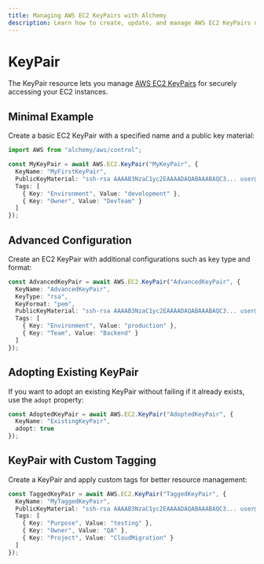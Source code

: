 ```yaml
---
title: Managing AWS EC2 KeyPairs with Alchemy
description: Learn how to create, update, and manage AWS EC2 KeyPairs using Alchemy Cloud Control.
---
```


# KeyPair

The KeyPair resource lets you manage [AWS EC2 KeyPairs](https://docs.aws.amazon.com/ec2/latest/userguide/) for securely accessing your EC2 instances.

## Minimal Example

Create a basic EC2 KeyPair with a specified name and a public key material:

```ts
import AWS from "alchemy/aws/control";

const MyKeyPair = await AWS.EC2.KeyPair("MyKeyPair", {
  KeyName: "MyFirstKeyPair",
  PublicKeyMaterial: "ssh-rsa AAAAB3NzaC1yc2EAAAADAQABAAABAQC3... user@hostname",
  Tags: [
    { Key: "Environment", Value: "development" },
    { Key: "Owner", Value: "DevTeam" }
  ]
});
```

## Advanced Configuration

Create an EC2 KeyPair with additional configurations such as key type and format:

```ts
const AdvancedKeyPair = await AWS.EC2.KeyPair("AdvancedKeyPair", {
  KeyName: "AdvancedKeyPair",
  KeyType: "rsa",
  KeyFormat: "pem",
  PublicKeyMaterial: "ssh-rsa AAAAB3NzaC1yc2EAAAADAQABAAABAQC3... user@hostname",
  Tags: [
    { Key: "Environment", Value: "production" },
    { Key: "Team", Value: "Backend" }
  ]
});
```

## Adopting Existing KeyPair

If you want to adopt an existing KeyPair without failing if it already exists, use the `adopt` property:

```ts
const AdoptedKeyPair = await AWS.EC2.KeyPair("AdoptedKeyPair", {
  KeyName: "ExistingKeyPair",
  adopt: true
});
```

## KeyPair with Custom Tagging

Create a KeyPair and apply custom tags for better resource management:

```ts
const TaggedKeyPair = await AWS.EC2.KeyPair("TaggedKeyPair", {
  KeyName: "MyTaggedKeyPair",
  PublicKeyMaterial: "ssh-rsa AAAAB3NzaC1yc2EAAAADAQABAAABAQC3... user@hostname",
  Tags: [
    { Key: "Purpose", Value: "testing" },
    { Key: "Owner", Value: "QA" },
    { Key: "Project", Value: "CloudMigration" }
  ]
});
```